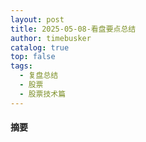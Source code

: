 ```yaml
---
layout: post
title: 2025-05-08-看盘要点总结
author: timebusker
catalog: true
top: false
tags:
  - 复盘总结
  - 股票
  - 股票技术篇
---
```

#### 摘要





